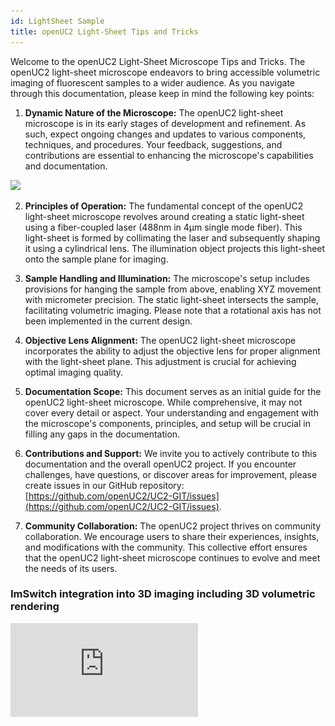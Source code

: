 ```yaml
---
id: LightSheet Sample
title: openUC2 Light-Sheet Tips and Tricks
---
```



Welcome to the openUC2 Light-Sheet Microscope Tips and Tricks. The openUC2 light-sheet microscope endeavors to bring accessible volumetric imaging of fluorescent samples to a wider audience. As you navigate through this documentation, please keep in mind the following key points:

1. **Dynamic Nature of the Microscope:**
   The openUC2 light-sheet microscope is in its early stages of development and refinement. As such, expect ongoing changes and updates to various components, techniques, and procedures. Your feedback, suggestions, and contributions are essential to enhancing the microscope's capabilities and documentation.

![](./IMAGES/LightsheetSample/LightsheetLabeled.png)

2. **Principles of Operation:**
   The fundamental concept of the openUC2 light-sheet microscope revolves around creating a static light-sheet using a fiber-coupled laser (488nm in 4µm single mode fiber). This light-sheet is formed by collimating the laser and subsequently shaping it using a cylindrical lens. The illumination object projects this light-sheet onto the sample plane for imaging.

3. **Sample Handling and Illumination:**
   The microscope's setup includes provisions for hanging the sample from above, enabling XYZ movement with micrometer precision. The static light-sheet intersects the sample, facilitating volumetric imaging. Please note that a rotational axis has not been implemented in the current design.

4. **Objective Lens Alignment:**
   The openUC2 light-sheet microscope incorporates the ability to adjust the objective lens for proper alignment with the light-sheet plane. This adjustment is crucial for achieving optimal imaging quality.

5. **Documentation Scope:**
   This document serves as an initial guide for the openUC2 light-sheet microscope. While comprehensive, it may not cover every detail or aspect. Your understanding and engagement with the microscope's components, principles, and setup will be crucial in filling any gaps in the documentation.

6. **Contributions and Support:**
   We invite you to actively contribute to this documentation and the overall openUC2 project. If you encounter challenges, have questions, or discover areas for improvement, please create issues in our GitHub repository: [https://github.com/openUC2/UC2-GIT/issues](https://github.com/openUC2/UC2-GIT/issues).

7. **Community Collaboration:**
   The openUC2 project thrives on community collaboration. We encourage users to share their experiences, insights, and modifications with the community. This collective effort ensures that the openUC2 light-sheet microscope continues to evolve and meet the needs of its users.

### ImSwitch integration into 3D imaging including 3D volumetric rendering

<div style={{position: 'relative', paddingBottom: '56.25%', height: 0, overflow: 'hidden'}}>
  <iframe 
    style={{position: 'absolute', top: 0, left: 0, width: '100%', height: '100%'}}
    src="https://www.youtube.com/embed/EadREZTqJFo?si=IXIoxpxwjvSjv5M_" 
    title="YouTube video player" 
    frameBorder="0" 
    allow="accelerometer; autoplay; clipboard-write; encrypted-media; gyroscope; picture-in-picture" 
    allowFullScreen
  />
</div>

Please dive into the documentation and begin your journey into the technical intricacies of the openUC2 light-sheet microscope.

## The fully assembled Light-sheet Microscope


- **Component Information:**
  This repository contains various components related to the openUC2 light-sheet microscope. You can explore these components to better understand their functionality and integration within the setup.

- **Component Replacement and Improvement:**
  If any component requires replacement or upgrading, please feel free to contact us. We're eager to provide you with the latest STL files to enhance the overall setup. Your feedback and insights are vital in refining the microscope's performance.

![](./IMAGES/LightsheetSample/LightsheetLabeled.png)


- **Assembled Light-Sheet Configuration:**
  The accompanying image showcases the fully assembled openUC2 light-sheet microscope, displaying all components in their designated positions.

- **Sample Mounting:**
  The sample is securely mounted within a syringe, which is a critical element of the imaging process. Precise sample positioning ensures accurate volumetric imaging.

- **System Requirements:**
  To operate the microscope effectively, you'll need a laptop with more than 8GB of RAM and a USB3 port. These specifications are necessary for handling the data-intensive operations and real-time imaging tasks.

- **ImSwitch Software Integration:**
  Our customized version of ImSwitch software is tailored for operating the light-sheet microscope and generating volumetric images. ImSwitch streamlines the imaging process, allowing you to focus on your research.

![](./IMAGES/LightsheetSample/LightsheetTutorial_11.jpg)

- **Motorized Axes:**
  The openUC2 light-sheet microscope features motorized axes for enhanced control and precision:
  - The `Z`-axis adjusts the objective lens focus relative to the light-sheet plane.
  - The `X` axis moves the sample in the vertical direction with respect to the ground surface.
  - The `Y` axis shifts the sample parallel to the light-sheet plane.
  - The `A` axis moves the sample along the light-sheet plane, towards or away from the objective lens.
  - Each step corresponds to approximately 300nm in physical units, enabling fine-tuned movement and positioning.

We appreciate your engagement with the openUC2 light-sheet microscope and hope that these technical details enhance your understanding of the setup and its capabilities. Should you have any inquiries or require further assistance, please don't hesitate to reach out.




## Protocol to align the light-sheet w.r.t. the focus plane

## Alignment Protocol for Light-Sheet Microscope Focus Plane

Efficient alignment of the light-sheet with the microscope objective lens's focus plane is crucial for optimal imaging results. This protocol outlines the steps to achieve precise alignment using fluorescent markers and manipulation of the kinematic mirror.

![](./IMAGES/LightsheetSample/LightsheetTutorial_9.jpg)

**Alignment Steps:**

1. **Fluorescent Marker Setup:**
   - Begin by ensuring that the light-sheet is coplanar with the microscope's objective lens field of view.
   - Use a fluorescent pen marker to label the embedding media, effectively visualizing the light-sheet.

 ![](./IMAGES/LightsheetSample/LightsheetTutorial_8.jpg)

2. **Activating the Laser:**
   - Turn on the laser source either via ImSwitch software or the web interface [https://youseetoo.github.io/indexWebSerialTest.html](https://youseetoo.github.io/indexWebSerialTest.html).


3. **Visualizing the Light-Sheet:**
   - With the laser activated, you should observe the light-sheet within the water chamber. Refer to the provided image for a reference.

4. **Kinematic Mirror Adjustment:**
   - The three screws on the kinematic mirror in the right corner control the orientation of the light-sheet in 3D space.
   - Familiarize yourself with the degrees of freedom associated with these screws.

![](./IMAGES/LightsheetSample/LightsheetTutorial_6.jpg)


5. **Fundamental Considerations:**
   - The cylindrical lens focuses the primary light-sheet in the backfocal plane of the illumination objective (4x, 0.1 NA).
   - Rotating the objective lens adjusts the orientation of the light-sheet.
   - The square orientation of the cylindrical lens ensures proper alignment with the detection objective lens.
   - The primary light-sheet exits the cylindrical lens at the center.
   - The kinematic mirror manipulates the light-sheet's position in the x and y directions, as well as introducing an offset.
   - Correct mirror alignment is crucial, placing it precisely at the diagonal center of the cube.
   - This central placement ensures that the primary light-sheet enters the objective lens's backfocal plane (BFP) at the center.
   - Such alignment results in the secondary illuminating light-sheet being parallel to the detection lens's focus plane.
   - Observe the effects of rotating the screws and adjust accordingly.

![](./IMAGES/LightsheetSample/LightsheetTutorial_7.jpg)

6. **Fluorescent Solution Application:**
   - Utilize a syringe for convenient application of the fluorescent solution.

![](./IMAGES/LightsheetSample/LightsheetTutorial_10.jpg)
7. **Sample Cube Handling:**
   - The sample cube is magnetically held, facilitating easy removal for cleaning.
   - Take care as the sample cube's coverslips are relatively thin and can break.

   ![](./IMAGES/LightsheetSample/IMG_20230811_163453.jpg)

   ![](./IMAGES/LightsheetSample/IMG_20230811_163457.jpg)


Achieving precise alignment between the light-sheet and the objective lens's focus plane is critical for obtaining accurate imaging results. This protocol provides a systematic approach to optimizing your light-sheet microscope setup. For further assistance or questions, feel free to reach out to our community and support channels. Your engagement contributes to the ongoing refinement of the openUC2 light-sheet microscope system.

## Finding the the focus (waiste) of the light-sheet

To effectively align the light-sheet in your setup, it's crucial to follow these two key steps:

**Step 1: Centering the Sheet within the Field of View (FOV)**
1. Begin by ensuring that the waist of the light-sheet is positioned at the center of the microscope's field of view (FOV).
2. To achieve this, the cylindrical lens needs to be temporarily removed. Carefully release the lower puzzle pieces to detach the cylindrical lens cube.

![](./IMAGES/LightsheetSample/LightsheetTutorial_2.jpg)

3. With the cylindrical lens removed, a collimated beam should enter the back focal plane (BFP) of the illuminating objective lens.
4. Adjust the kinematic mirror to guide the round beam, approximately 10mm in diameter, into the center of the BFP of the illuminating objective lens. This alignment should be parallel to the optical axis.

**Step 2: Achieving Focus with the Detection Objective Lens**
1. Activate the camera, such as using Galaxy Viewer software that comes with the camera drivers, to observe the light-sheet's focus.
2. The fluorescently labeled region should now exhibit a focused beam, perceptible to the naked eye.
3. Initiate axial movement of the objective lens (Axis Z) using the online control website. You'll notice an increase in intensity at either the positive or negative direction until the light-sheet focus becomes visible within the field of view.

![](./IMAGES/LightsheetSample/LightsheetTutorial_3.jpg)

4. To optimize focus, make fine adjustments to the kinematic mirror to direct the light-sheet beam if it's positioned too high or too low.
5. It's common for the light-sheet's focus not to align precisely with the center of the FOV. In this case, carefully adjust the position of the illuminating objective lens along the cube axis to relocate the focus positions.
6. Once you're content with the alignment, deactivate the laser and reinsert the cylindrical lens.
7. Notably, this step doesn't need to be repeated each time the light-sheet is activated. The position of the cylindrical lens is relatively stable and doesn't require frequent recalibration.

Following these steps meticulously will ensure that the light-sheet is accurately aligned both within the FOV's center and in-focus with the detection objective lens. This alignment process is essential for obtaining reliable and high-quality imaging results with the openUC2 light-sheet microscope.

![](./IMAGES/LightsheetSample/LightsheetTutorial_4.jpg)

Once the cylindrical lens is back in, you can readjust the light-sheet wr.t. to the focus plane of the objective lens since they may be a slight variation after reassembly.


## Brightfield imaging

In case you want to image the sample in transmisson mode, turn on the Neopixel LED that is connected to the sample cube and optionally remove the fluorescent filter by pulling it up and store it somewhere safe (dust and scratch free!).


## Using the Fully Assembled Light-Sheet Microscope for Sample Imaging

Now that all components are meticulously aligned, the openUC2 light-sheet microscope is primed for sample imaging. Follow these steps to prepare and capture your fluorescent sample:

![](./IMAGES/LightsheetSample/LightsheetSample_6.jpg)

1. **Sample Preparation:**
   - Begin by preparing your fluorescent sample according to the specified protocols.
   - Carefully follow the steps outlined in the dedicated sample preparation section within this document.

2. **Assembling the Sample Holder:**
   - Loosen the nut that secures the syringe and insert the syringe into the sample holder.
   - Gradually lower the syringe so that the tip of the sample barely touches the light-sheet within the sample plane.

![](./IMAGES/LightsheetSample/LightsheetSample_7.jpg)

3. **Squeezing out the Agarose:**
   - Squeeze out the agarose gently from the syringe while observing the sample, starting with brightfield imaging.
   - Monitor the camera's image stream to ensure the sample becomes visible within the field of view.

![](./IMAGES/LightsheetSample/LightsheetSample_8.jpg)

4. **Observing Brightfield Image:**
   - If the sample isn't immediately visible, confirm its positioning within the sample cube and make minor adjustments in XYZ to bring it into view on the camera screen.
   - Once visible in brightfield, deactivate the LED light source.

![](./IMAGES/LightsheetSample/LightsheetSample_9.jpg)

5. **Switching to Laser Illumination:**
   - Turn on the laser source, and initially, remove the fluorescent filter.
   - Adjust the imaging settings to enhance contrast and visibility, increasing intensity, exposure time, and/or camera gain until you obtain a clear, well-exposed image with minimal noise.

6. **Fine-tuning Laser Position:**
   - Using bright scattering as a guide, locate the laser's position while ensuring you have reinserted the fluorescent filter.
   - Adjust the intensity as needed.

7. **Sample Positioning:**
   - Manipulate the sample's position in XYZ space to center it on a region of interest.

8. **ImSwitch Scan and Reconstruction:**
   - Utilize ImSwitch software's scan and reconstruction plugin to perform scans of your sample.
   - The specific scan and reconstruction process details are provided in the ImSwitch documentation.

This completes the procedure for imaging your fluorescent sample using the fully assembled openUC2 light-sheet microscope. With careful preparation and precise adjustments, you can capture high-quality volumetric images that offer valuable insights into the structure and behavior of your sample. Your engagement with the microscope's capabilities contributes to ongoing advancements in microscopic research and exploration.



## ImSwitch data acquisition and Reconstruction

We assume the system is running and you were able to install ImSwitch on your computer. The configuration `JSON`file that describes the light-sheet system can be found further down this document. A tutorial on how to install our ImSwitch Version (SRC: https://github.com/openUC2/ImSwitch/) can be either found in the imSwitch repository or in the ImSwitch section in this wiki.

<div style={{position: 'relative', paddingBottom: '56.25%', height: 0, overflow: 'hidden'}}>
  <iframe 
    style={{position: 'absolute', top: 0, left: 0, width: '100%', height: '100%'}}
    src="https://www.youtube.com/embed/N00-kKrRXX4" 
    title="YouTube video player" 
    frameBorder="0" 
    allow="accelerometer; autoplay; clipboard-write; encrypted-media; gyroscope; picture-in-picture" 
    allowFullScreen
  />
</div>


## Mount the sample on a metal tip

Glue the sample on an M5 set screw using super glue or blutek (non-safe, sample can fall off). Insects offer a great level of fluorescent signal due to autofluorescence and act as nice training samples that can simply hang down using this method

![](./IMAGES/LightsheetSample/LightsheetSample_10.jpg)


## Sample preparation á la agarose-in-syringe method

[SRC](https://hcbi.fas.harvard.edu/files/lightsheetz1_sample-preparation_zeiss.pdf)
![](./IMAGES/LightsheetSample/Samplemount.png)


**Sample Preparation Protocol for openUC2 Light-Sheet Microscope Imaging: Fluorescently Labeled Zebrafish**

This simplified protocol outlines the steps to prepare a fluorescently labeled zebrafish sample for imaging using the openUC2 light-sheet microscope. This method involves embedding the sample in an agarose cylinder for stable imaging in an aqueous environment. the "aquarium" or water-filled sample chamber is used to do refractive index matching as the sample would scatter too much light otherwise.

**Materials Required:**
- 1.5% Agar
- Glass capillary
- Zebrafish embryo (some other volumetric, mostly clear sample that can be excited at 488nm)
- Sample medium
- Falcon tube or small beaker
- syringe or FEP tube (optional, for increased stability)

**Procedure:**

**Mounting in Free-Hanging Agarose Cylinder:**

0. Take the syringe and cut away the tip
1. Melt 1.5% agar at 70ºC and maintain it at 37ºC.
2. Insert the plunger into the syringe capillary, ensuring the white end barely protrudes and suck in enough agarose
3. Gently place the zebrafish embryo into the already solidified agarose, minimizing the water content.
4. Pull the plunger to draw up about 3cm (1 inch) of melted agarose.
5. Carefully position the sample close to the capillary's end.
6. Allow the agarose to set for 1-2 minutes.
7. When ready to image, gently push the plunger down to extrude the agarose cylinder with the sample, placing it just outside the capillary for imaging.


## Further tweaks for the system

These steps are not necessary, but help you to customize the microscope to better match your sample configuration.

- Further information can be found in the Zeiss Z1 sample prepration protocol: https://hcbi.fas.harvard.edu/files/lightsheetz1_sample-preparation_zeiss.pdf
- or here: https://huiskenlab.com/sample-mounting/




### Remove the xyz stage from the top

In case you want to do maintenance on the microscope, the xyz stage can easily be removed by releasing the M3x55mm screws from the bottom part. Therfore, remove the puzzle piece that has be mounted below the objective lens and release the 3 screws that mount the stage plate to the uppoer part of the microscope. You can now release the stage. In order to move it back on, do the reverse process.

![](./IMAGES/LightsheetSample/IMG_20230811_165551.jpg)


### Swap the sample mounting plate

In principle the XYZ stage can mount any sample geometry. We wanted to start with something and adapted the common syringe mount. Only two screws from below have to be released in order to swap the sample mount plate:

![](./IMAGES/LightsheetSample/LightsheetSample_4.jpg)

This part can be customized to adapt e.g. conventional sample slides

![](./IMAGES/LightsheetSample/LightsheetSample_11.jpg)





## ImSwitch configuration for the ligth-sheet

```json
{
  "positioners": {
    "ESP32Stage": {
      "managerName": "ESP32StageManager",
      "managerProperties": {
        "rs232device": "ESP32",
        "enableauto": 0,
        "isEnable": 1
      },
      "axes": [
        "X",
        "Y",
        "Z",
        "A"
      ],
      "forScanning": true,
      "forPositioning": true
    }
  },
  "rs232devices": {
    "ESP32": {
      "managerName": "ESP32Manager",
      "managerProperties": {
        "host_": "192.168.43.129",
        "serialport_": "COM3",
        "serialport": "/dev/cu.usbserial-A50285BI"
      }
    }
  },
  "lasers": {
    "488 Laser": {
      "analogChannel": null,
      "digitalLine": null,
      "managerName": "ESP32LEDLaserManager",
      "managerProperties": {
        "rs232device": "ESP32",
        "channel_index":1,
        "filter_change": false,
        "laser_despeckle_period": 10,
        "laser_despeckle_amplitude": 0
      },
      "wavelength": 488,
      "valueRangeMin": 0,
      "valueRangeMax": 1024
    },
    "LED Matrix": {
      "analogChannel": null,
      "digitalLine": null,
      "managerName": "ESP32LEDLaserManager",
      "managerProperties": {
        "rs232device": "ESP32",
        "channel_index": "LED",
        "filter_change": false,
        "filter_axis": 3,
        "filter_position": 32000,
        "filter_position_init": -0
      },
      "wavelength": 635,
      "valueRangeMin": 0,
      "valueRangeMax": 255
    }
  },
  "detectors": {
    "WidefieldCamera": {
      "ExtPackage": "imswitch_det_webcam",
      "analogChannel": null,
      "digitalLine": null,
      "managerName": "GXPIPYManager",
      "managerProperties": {
        "cameraListIndex": 1,
        "gxipycam": {
          "exposure": 20,
          "gain": 0,
          "blacklevel": 10,
          "image_width": 1000,
          "image_height": 1000
        }
      },
      "forAcquisition": true,
      "forFocusLock": true
    }
    },
  "rois": {
    "Full chip": {
      "x": 600,
      "y": 600,
      "w": 1200,
      "h": 1200
    }
  },
  "LEDMatrixs": {
    "ESP32 LEDMatrix": {
      "analogChannel": null,
      "digitalLine": null,
      "managerName": "ESP32LEDMatrixManager",
      "managerProperties": {
        "rs232device": "ESP32",
        "Nx": 4,
        "Ny": 4
      },
      "wavelength": 488,
      "valueRangeMin": 0,
      "valueRangeMax": 32768
    }
  },
  "autofocus": {
    "camera": "WidefieldCamera",
    "positioner": "ESP32Stage",
    "updateFreq": 10,
    "frameCropx": 780,
    "frameCropy": 400,
    "frameCropw": 500,
    "frameCroph": 100
  },
  "uc2Config": {
    "defaultConfig": "pindefWemos.json",
    "defaultConfig2": "pindefUC2Standalon2.json",
    "defaultConfig1": "pindefUC2Standalon.json"
  },
  "mct": {
    "monitorIdx": 2,
    "width": 1080,
    "height": 1920,
    "wavelength": 0,
    "pixelSize": 0,
    "angleMount": 0,
    "patternsDirWin": "C:\\Users\\wanghaoran\\Documents\\ImSwitchConfig\\imcontrol_slm\\488\\",
    "patternsDir": "/users/bene/ImSwitchConfig/imcontrol_sim/488"
  },
  "dpc": {
    "wavelength": 0.53,
    "pixelsize": 0.2,
    "NA":0.3,
    "NAi": 0.3,
    "n": 1.0,
    "rotations": [0, 180, 90, 270]
  },
  "webrtc":{},
  "PixelCalibration": {},
  "availableWidgets": [
    "Settings",
    "Positioner",
    "View",
    "Recording",
    "Image",
    "Laser",
    "UC2Config",
    "Joystick",
    "Lightsheet",
    "LEDMatrix"
  ],
  "nonAvailableWidgets":[
    "STORMRecon",
    "LEDMatrix",
    "MCT",

    "ImSwitchServer",
    "PixelCalibration",
    "Hypha",
    "FocusLock",
    "HistoScan",

    "FocusLock"]
}
```
